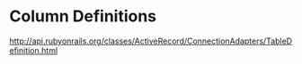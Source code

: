 # Column Definitions

http://api.rubyonrails.org/classes/ActiveRecord/ConnectionAdapters/TableDefinition.html
